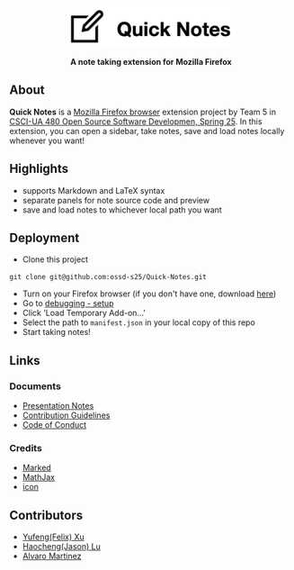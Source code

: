 <!-- <div style="display: flex; align-items: center; justify-content: center; gap: 15px;">
    <img src="icons/icon-96-notes.png" alt="Image" style="max-width: 80px; height: auto;">
    <h2 style="font-size: 36px;">Quick Notes</h2>
</div> -->
<div align="center">
    <img src="figs/title.png" alt="Quick Notes" width="300" height="auto">

**A note taking extension for Mozilla Firefox**
</div>



## About

**Quick Notes** is a [Mozilla Firefox browser](https://www.mozilla.org/en-US/firefox/) extension project by Team 5 in [CSCI-UA 480 Open Source Software Developmen, Spring 25](https://cs.nyu.edu/~jk157/ossd_s25/). In this extension, you can open a sidebar, take notes, save and load notes locally whenever you want!

## Highlights
- supports Markdown and LaTeX syntax
- separate panels for note source code and preview
- save and load notes to whichever local path you want

## Deployment
- Clone this project
```
git clone git@github.com:ossd-s25/Quick-Notes.git
```
- Turn on your Firefox browser (if you don't have one, download [here](https://www.mozilla.org/en-US/firefox/))
- Go to [debugging - setup](about:debugging#/setup)
- Click 'Load Temporary Add-on...'
- Select the path to `manifest.json` in your local copy of this repo
- Start taking notes!

## Links
### Documents
- [Presentation Notes](PRESENTATION.md)
- [Contribution Guidelines](CONTRIBUTING.md)
- [Code of Conduct](CONTRIBUTING.md)

### Credits
- [Marked](https://github.com/markedjs/marked)
- [MathJax](https://github.com/mathjax/MathJax)
- [icon](https://icons8.com/icon/15042/create)

## Contributors
- [Yufeng(Felix) Xu](https://zephyr271828.github.io/)
- [Haocheng(Jason) Lu](https://github.com/LuHC409)
- [Alvaro Martinez](https://github.com/AlvaroMartinezM)